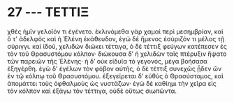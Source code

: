 
# 27 --- ΤΕΤΤΙΞ

χθὲς ἡμῖν γελοῖόν τι ἐγένετο. ἐκλινόμεθα γὰρ χαμαὶ περὶ μεσημβρίαν, καὶ ὅ τ’ ἀδελφὸς καὶ ἡ Ἑλένη ἐκάθευδον, ἐγὼ δὲ ἥμενος ἐσύριζόν τι μέλος τῇ σύριγγι. καὶ ἰδού, χελιδὼν διώκει τέττιγα, ὁ δὲ τέττιξ φεύγων κατέπεσεν ἐς τὸν τοῦ Θρασυστόμου κόλπον· διώκουσα δ’ ἡ χελιδὼν ταῖς πτέρυξιν ἥψατο τῶν παρειῶν τῆς Ἑλένης· ἡ δ’ οὐκ εἰδυῖα τὸ γεγονός, μέγα βοήσασα ἐξηγέρθη. ἐγὼ δ’ ἐγέλων τὸν φόβον αὐτῆς, ὁ δὲ τέττιξ συνεχῶς ᾖδεν ὢν ἐν τῷ κόλπῳ τοῦ Θρασυστόμου. ἐξεγείρεται δ’ εὐθὺς ὁ Θρασύστομος, καὶ ἀπομάττει τοὺς ὀφθαλμοὺς ὡς νυστάζων· ἐγὼ δὲ καθίημι τὴν χεῖρα εἰς τὸν κόλπον καὶ ἐξάγω τὸν τέττιγα, οὐδὲ οὕτως σιωπῶντα.

